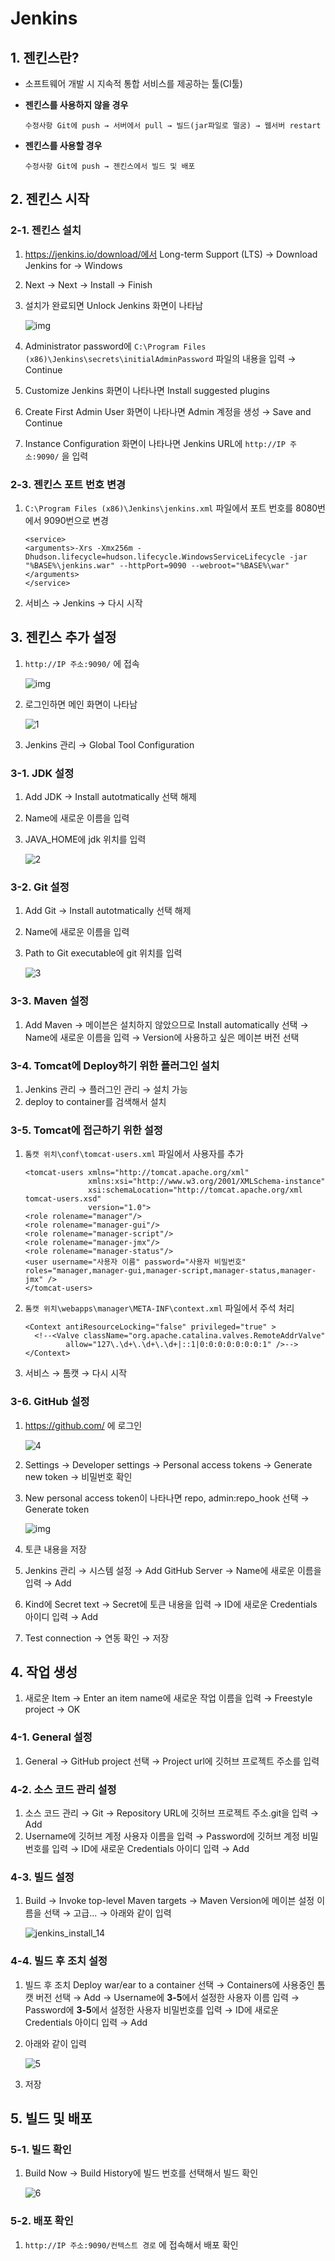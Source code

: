 # Jenkins

## 1. 젠킨스란?

- 소프트웨어 개발 시 지속적 통합 서비스를 제공하는 툴(CI툴)

- **젠킨스를 사용하지 않을 경우**

  ```
  수정사항 Git에 push → 서버에서 pull → 빌드(jar파일로 떨굼) → 웹서버 restart
  ```

- **젠킨스를 사용할 경우**

  ```
  수정사항 Git에 push → 젠킨스에서 빌드 및 배포
  ```



## 2. 젠킨스 시작

### 2-1. 젠킨스 설치

1. https://jenkins.io/download/에서 Long-term Support (LTS) → Download Jenkins for → Windows

2. Next → Next → Install → Finish

3. 설치가 완료되면 Unlock Jenkins 화면이 나타남

   ![img](https://k.kakaocdn.net/dn/cOQCWH/btqvJ5Fgwvd/FHGWwLdQGdrCaEbmAIwdd0/img.png)

4. Administrator password에 `C:\Program Files (x86)\Jenkins\secrets\initialAdminPassword` 파일의 내용을 입력 → Continue

5. Customize Jenkins 화면이 나타나면 Install suggested plugins

6. Create First Admin User 화면이 나타나면 Admin 계정을 생성 → Save and Continue

7. Instance Configuration 화면이 나타나면 Jenkins URL에 `http://IP 주소:9090/` 을 입력

### 2-3. 젠킨스 포트 번호 변경

1. `C:\Program Files (x86)\Jenkins\jenkins.xml` 파일에서 포트 번호를 8080번에서 9090번으로 변경

   ```
   <service>
   <arguments>-Xrs -Xmx256m -Dhudson.lifecycle=hudson.lifecycle.WindowsServiceLifecycle -jar "%BASE%\jenkins.war" --httpPort=9090 --webroot="%BASE%\war"</arguments>
   </service>
   ```

2. 서비스 → Jenkins → 다시 시작 



## 3. 젠킨스 추가 설정

1. `http://IP 주소:9090/` 에 접속

   ![img](https://docs.ncloud.com/ko/devtools/images/devtools-1-2-09.png)

2. 로그인하면 메인 화면이 나타남

   ![1](C:\Users\Bizspring\Desktop\1.png)

3. Jenkins 관리 → Global Tool Configuration

### 3-1. JDK 설정

1. Add JDK → Install autotmatically 선택 해제

2. Name에 새로운 이름을 입력

3. JAVA_HOME에 jdk 위치를 입력

   ![2](C:\Users\Bizspring\Desktop\2.png)

### 3-2. Git 설정

1. Add Git → Install autotmatically 선택 해제

2. Name에 새로운 이름을 입력

3. Path to Git executable에 git 위치를 입력

   ![3](C:\Users\Bizspring\Desktop\3.png)

### 3-3. Maven 설정

1. Add Maven → 메이븐은 설치하지 않았으므로  Install automatically 선택 → Name에 새로운 이름을 입력 → Version에 사용하고 싶은 메이븐 버전 선택

### 3-4. Tomcat에 Deploy하기 위한 플러그인 설치

1. Jenkins 관리 → 플러그인 관리 → 설치 가능
2. deploy to container를 검색해서 설치

### 3-5. Tomcat에 접근하기 위한 설정

1. `톰캣 위치\conf\tomcat-users.xml` 파일에서 사용자를 추가

   ```
   <tomcat-users xmlns="http://tomcat.apache.org/xml"
                 xmlns:xsi="http://www.w3.org/2001/XMLSchema-instance"
                 xsi:schemaLocation="http://tomcat.apache.org/xml tomcat-users.xsd"
                 version="1.0">
   <role rolename="manager"/>
   <role rolename="manager-gui"/>
   <role rolename="manager-script"/>
   <role rolename="manager-jmx"/>
   <role rolename="manager-status"/>
   <user username="사용자 이름" password="사용자 비밀번호" roles="manager,manager-gui,manager-script,manager-status,manager-jmx" />
   </tomcat-users>
   ```

2. `톰캣 위치\webapps\manager\META-INF\context.xml` 파일에서 주석 처리

   ```
   <Context antiResourceLocking="false" privileged="true" >
     <!--<Valve className="org.apache.catalina.valves.RemoteAddrValve"
            allow="127\.\d+\.\d+\.\d+|::1|0:0:0:0:0:0:0:1" />-->
   </Context>
   ```

3. 서비스 → 톰캣 → 다시 시작

### 3-6. GitHub 설정

1. https://github.com/ 에 로그인

   ![4](C:\Users\Bizspring\Desktop\4.PNG)

2. Settings → Developer settings → Personal access tokens → Generate new token → 비밀번호 확인

3. New personal access token이 나타나면 repo, admin:repo_hook 선택 →  Generate token

   ![img](https://t1.daumcdn.net/cfile/tistory/99BCD24F5C61124923)

4. 토큰 내용을 저장

5. Jenkins 관리 → 시스템 설정 → Add GitHub Server → Name에 새로운 이름을 입력 → Add

6. Kind에 Secret text → Secret에 토큰 내용을 입력 → ID에 새로운 Credentials 아이디 입력 → Add

7. Test connection → 연동 확인 → 저장



## 4. 작업 생성

1. 새로운 Item → Enter an item name에 새로운 작업 이름을 입력 → Freestyle project → OK

### 4-1. General 설정

1. General → GitHub project 선택 → Project url에 깃허브 프로젝트 주소를 입력

### 4-2. 소스 코드 관리 설정

1. 소스 코드 관리 → Git → Repository URL에 깃허브 프로젝트 주소.git을 입력 → Add
2. Username에 깃허브 계정 사용자 이름을 입력 → Password에 깃허브 계정 비밀번호를 입력 → ID에 새로운 Credentials 아이디 입력 → Add

### 4-3. 빌드 설정

1. Build → Invoke top-level Maven targets → Maven Version에 메이븐 설정 이름을 선택 → 고급... → 아래와 같이 입력

   ![jenkins_install_14](https://dukeom.files.wordpress.com/2017/03/jenkins_install_14.png?w=740)

### 4-4. 빌드 후 조치 설정

1. 빌드 후 조치  Deploy war/ear to a container 선택 → Containers에 사용중인 톰캣 버전 선택 → Add → Username에 **3-5**에서 설정한 사용자 이름 입력 → Password에 **3-5**에서 설정한 사용자 비밀번호를 입력 → ID에 새로운 Credentials 아이디 입력 → Add

2. 아래와 같이 입력

   ![5](C:\Users\Bizspring\Desktop\5.PNG)

3. 저장



## 5. 빌드 및 배포

### 5-1. 빌드 확인

1. Build Now → Build History에 빌드 번호를 선택해서 빌드 확인

   ![6](C:\Users\Bizspring\Desktop\6.PNG)

### 5-2. 배포 확인

1.  `http://IP 주소:9090/컨텍스트 경로` 에 접속해서 배포 확인